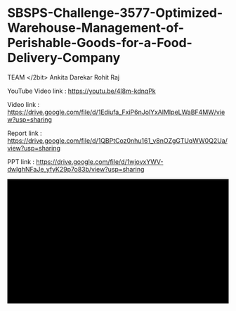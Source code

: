 # SBSPS-Challenge-3577-Optimized-Warehouse-Management-of-Perishable-Goods-for-a-Food-Delivery-Company
TEAM </2bit>
Ankita Darekar
Rohit Raj

YouTube Video link : https://youtu.be/4l8m-kdnqPk

Video link : https://drive.google.com/file/d/1Ediufa_FxiP6nJolYxAlMIpeLWaBF4MW/view?usp=sharing

Report link : https://drive.google.com/file/d/1QBPtCoz0nhu161_v8nOZgGTUqWW0Q2Ua/view?usp=sharing

PPT link : https://drive.google.com/file/d/1wjovxYWV-dwIghNFaJe_yfyK29p7o83b/view?usp=sharing

![alt-text](https://github.com/SmartPracticeschool/SBSPS-Challenge-3577-Optimized-Warehouse-Management-of-Perishable-Goods-for-a-Food-Delivery-Company/blob/master/2bit_Demo.gif)
